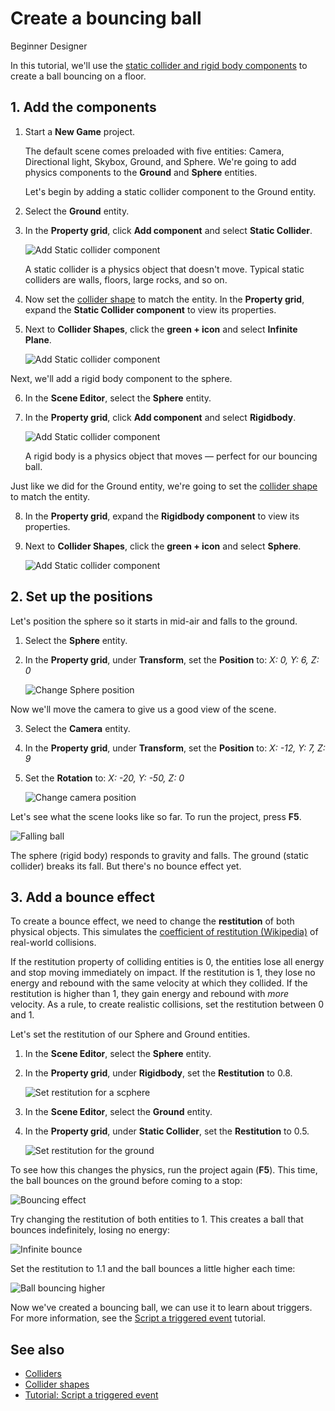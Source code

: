 # Create a bouncing ball

<span class="label label-doc-level">Beginner</span>
<span class="label label-doc-audience">Designer</span>

In this tutorial, we'll use the [static collider and rigid body components](../colliders.md) to create a ball bouncing on a floor.

## 1. Add the components
   
1. Start a **New Game** project.

    The default scene comes preloaded with five entities: Camera, Directional light, Skybox, Ground, and Sphere. We're going to add physics components to the **Ground** and **Sphere** entities.

    Let's begin by adding a static collider component to the Ground entity.

2. Select the **Ground** entity.

3. In the **Property grid**, click **Add component** and select **Static Collider**.

    ![Add Static collider component](media/physics-tutorials-create-a-bouncing-ball-add-collider-component.png)

    A static collider is a physics object that doesn't move. Typical static colliders are walls, floors, large rocks, and so on.

4. Now set the [collider shape](../collider-shapes.md) to match the entity. In the **Property grid**, expand the **Static Collider component** to view its properties.

5. Next to **Collider Shapes**, click the **green + icon** and select **Infinite Plane**.

    ![Add Static collider component](media/physics-tutorials-create-a-bouncing-ball-collider-shape.png)

Next, we'll add a rigid body component to the sphere. 

6. In the **Scene Editor**, select the **Sphere** entity.

7. In the **Property grid**, click **Add component** and select **Rigidbody**.

    ![Add Static collider component](media/physics-tutorials-create-a-bouncing-ball-add-rigitbody-component.png)

    A rigid body is a physics object that moves — perfect for our bouncing ball.

Just like we did for the Ground entity, we're going to set the [collider shape](../collider-shapes.md) to match the entity.

8. In the **Property grid**, expand the **Rigidbody component** to view its properties.

9. Next to **Collider Shapes**, click the **green + icon** and select **Sphere**.

     ![Add Static collider component](media/physics-tutorials-create-a-bouncing-ball-rigitbody-shape.png)

## 2. Set up the positions

Let's position the sphere so it starts in mid-air and falls to the ground.

1. Select the **Sphere** entity. 

2. In the **Property grid**, under **Transform**, set the **Position** to: _X: 0, Y: 6, Z: 0_

    ![Change Sphere position](media/physics-tutorials-create-a-bouncing-ball-change-sphere-position.png)

Now we'll move the camera to give us a good view of the scene. 

3. Select the **Camera** entity. 

4. In the **Property grid**, under **Transform**, set the **Position** to: _X: -12, Y: 7, Z: 9_

5. Set the **Rotation** to: _X: -20, Y: -50, Z: 0_

    ![Change camera position](media/physics-tutorials-create-a-bouncing-ball-change-camera-position.png)

Let's see what the scene looks like so far. To run the project, press **F5**.

![Falling ball](media/physics-tutorials-create-a-bouncing-ball-falling-ball.gif)

The sphere (rigid body) responds to gravity and falls. The ground (static collider) breaks its fall. But there's no bounce effect yet.

## 3. Add a bounce effect

To create a bounce effect, we need to change the **restitution** of both physical objects. This simulates the [coefficient of restitution (Wikipedia)](https://en.wikipedia.org/wiki/Coefficient_of_restitution) of real-world collisions. 

If the restitution property of colliding entities is 0, the entities lose all energy and stop moving immediately on impact. If the restitution is 1, they lose no energy and rebound with the same velocity at which they collided. If the restitution is higher than 1, they gain energy and rebound with _more_ velocity. As a rule, to create realistic collisions, set the restitution between 0 and 1.

Let's set the restitution of our Sphere and Ground entities.

1. In the **Scene Editor**, select the **Sphere** entity.

2. In the **Property grid**, under **Rigidbody**, set the **Restitution** to 0.8.

    ![Set restitution for a scphere](media/physics-tutorials-create-a-bouncing-ball-restitution-of-a-sphere.png)

3. In the **Scene Editor**, select the **Ground** entity.

4. In the **Property grid**, under **Static Collider**, set the **Restitution** to 0.5.

    ![Set restitution for the ground](media/physics-tutorials-create-a-bouncing-ball-restitution-of-the-ground.png)

To see how this changes the physics, run the project again (**F5**). This time, the ball bounces on the ground before coming to a stop:

![Bouncing effect](media/physics-tutorials-create-a-bouncing-ball-falling-and-bouncing-ball.gif)

Try changing the restitution of both entities to 1. This creates a ball that bounces indefinitely, losing no energy:

![Infinite bounce](media/physics-tutorials-create-a-bouncing-ball-infinitely-bouncing-ball.gif)

Set the restitution to 1.1 and the ball bounces a little higher each time:

![Ball bouncing higher](media/physics-tutorials-create-a-bouncing-ball-higher-and-higher.gif)

Now we've created a bouncing ball, we can use it to learn about triggers. For more information, see the [Script a triggered event](script-a-triggered-event.md) tutorial.

## See also
* [Colliders](../colliders.md)
* [Collider shapes](../collider-shapes.md)
* [Tutorial: Script a triggered event](script-a-triggered-event.md)